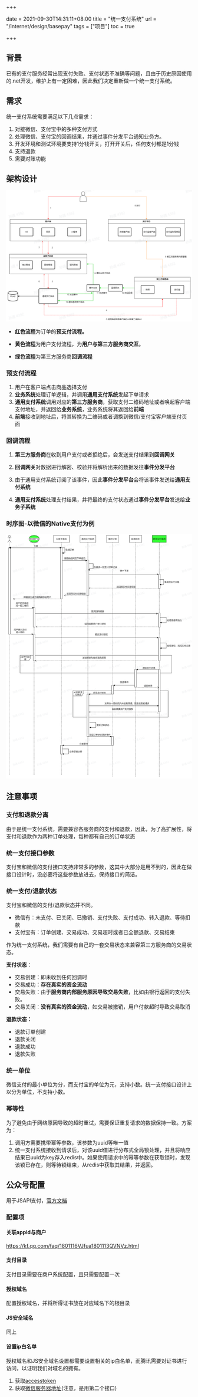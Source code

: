 +++

date = 2021-09-30T14:31:11+08:00
title = "统一支付系统"
url = "/internet/design/basepay"
tags = ["项目"]
toc = true

+++

## 背景

已有的支付服务经常出现支付失败、支付状态不准确等问题，且由于历史原因使用的.net开发，维护上有一定困难，因此我们决定重新做一个统一支付系统。

## 需求

统一支付系统需要满足以下几点需求：

1. 对接微信、支付宝中的多种支付方式
2. 处理微信、支付宝的回调结果，并通过事件分发平台通知业务方。
3. 开发环境和测试环境要支持1分钱开关，打开开关后，任何支付都是1分钱
4. 支持退款
5. 需要对账功能

## 架构设计

![](https://raw.githubusercontent.com/stong1994/images/master/picgo/20210930150553.png)

- **红色流程**为订单的**预支付流程。**

- **黄色流程**为用户支付流程，为**用户与第三方服务商交互**。

- **绿色流程**为第三方服务商**回调流程**

### **预支付流程**

1. 用户在客户端点击商品选择支付
2. **业务系统**处理订单逻辑，并调用**通用支付系统**发起下单请求
3. **通用支付系统**调用对应的**第三方服务商**，获取支付二维码地址或者唤起客户端支付地址，并返回给**业务系统**，业务系统将其返回给**前端**
4. **前端**接收到地址后，将其转换为二维码或者调换到微信/支付宝客户端支付页面

### **回调流程**

1. **第三方服务商**在收到用户支付或者拒绝后，会发送支付结果到**回调网关**
2. **回调网关**对数据进行解密、校验并将解析出来的数据发往**事件分发平台**
3. 由于通用支付系统订阅了该事件，因此**事件分发平台**会将该事件发送给**通用支付系统**

4. **通用支付系统**处理支付结果，并将最终的支付状态通过**事件分发平台**发送给**业务子系统**

### **时序图-以微信的Native支付为例**

![](https://raw.githubusercontent.com/stong1994/images/master/picgo/20210930151933.jpg)

## 注意事项

### 支付和退款分离

由于是统一支付系统，需要兼容各服务商的支付和退款，因此，为了高扩展性，将支付和退款作为两种订单处理，每种都有自己的订单状态

### 统一支付接口参数

支付宝和微信的支付接口支持非常多的参数，这其中大部分是用不到的，因此在做接口设计时，没必要将这些参数放进去，保持接口的简洁。

### 统一支付/退款状态

支付宝和微信的支付/退款状态并不同。

- 微信有：未支付、已关闭、已撤销、支付失败、支付成功、转入退款、等待扣款
- 支付宝有：订单创建、交易成功、交易超时或者已全额退款、交易结束

作为统一支付系统，我们需要有自己的一套交易状态来兼容第三方服务商的交易状态。

**支付状态**：

- 交易创建：即未收到任何回调时
- 交易成功：**存在真实的资金流动**
- 交易失败：由于**服务商内部服务原因导致交易失败**，比如由银行返回的支付失败。
- 交易关闭：**没有真实的资金流动**，如交易被撤销，用户付款超时导致交易取消

**退款状态：**

- 退款订单创建
- 退款关闭
- 退款成功
- 退款失败

### 统一单位

微信支付的最小单位为分，而支付宝的单位为元，支持小数。统一支付接口设计上以分为单位，不支持小数。

### 幂等性

为了避免由于网络原因导致的超时重试，需要保证重复请求的数据保持一致。方案为：

1. 调用方需要携带幂等参数，该参数为uuid等唯一值
2. 统一支付系统接收到请求后，对该uuid值进行分布式全局锁处理，并且将响应结果已uuid为key存入redis中。如果使用请求中的幂等参数在获取锁时，发现该锁已存在，则等待锁结束，从redis中获取其结果，并返回。

## 公众号配置

用于JSAPI支付，[官方文档](https://pay.weixin.qq.com/wiki/doc/api/jsapi.php?chapter=7_3)

### 配置项

#### 关联appid与商户

https://kf.qq.com/faq/1801116VJfua1801113QVNVz.html

#### 支付目录

支付目录需要在商户系统配置，且只需要配置一次

#### 授权域名

配置授权域名，并将所得证书放在对应域名下的根目录

#### JS安全域名

同上

#### 设置ip白名单

授权域名和JS安全域名设置都需要设置相关的ip白名单，而腾讯需要对证书进行访问，以证明我们对域名的拥有。

1. 获取[accesstoken](https://mp.weixin.qq.com/debug?token=491549116&lang=zh_CN)
2. 获取[微信服务器地址](https://developers.weixin.qq.com/doc/offiaccount/Basic_Information/Get_the_WeChat_server_IP_address.html)(注意，是用第二个接口)
